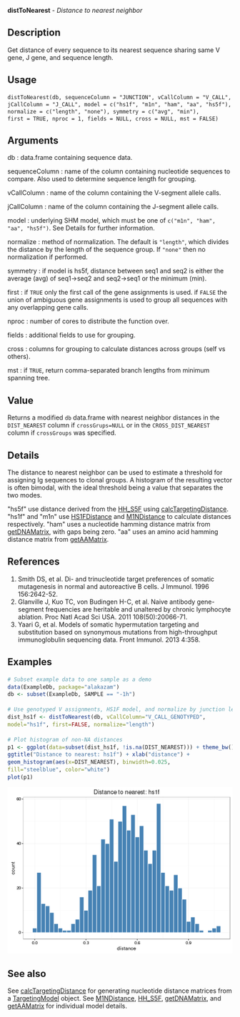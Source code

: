 





**distToNearest** - *Distance to nearest neighbor*

Description
--------------------

Get distance of every sequence to its nearest sequence sharing same V gene, J gene, and
sequence length.


Usage
--------------------
```
distToNearest(db, sequenceColumn = "JUNCTION", vCallColumn = "V_CALL",
jCallColumn = "J_CALL", model = c("hs1f", "m1n", "ham", "aa", "hs5f"),
normalize = c("length", "none"), symmetry = c("avg", "min"),
first = TRUE, nproc = 1, fields = NULL, cross = NULL, mst = FALSE)
```

Arguments
-------------------

db
:   data.frame containing sequence data.

sequenceColumn
:   name of the column containing nucleotide sequences to compare. 
Also used to determine sequence length for grouping.

vCallColumn
:   name of the column containing the V-segment allele calls.

jCallColumn
:   name of the column containing the J-segment allele calls.

model
:   underlying SHM model, which must be one of 
`c("m1n", "ham", "aa", "hs5f")`.
See Details for further information.

normalize
:   method of normalization. The default is `"length"`, which 
divides the distance by the length of the sequence group. If 
`"none"` then no normalization if performed.

symmetry
:   if model is hs5f, distance between seq1 and seq2 is either the
average (avg) of seq1->seq2 and seq2->seq1 or the minimum (min).

first
:   if `TRUE` only the first call of the gene assignments 
is used. if `FALSE` the union of ambiguous gene 
assignments is used to group all sequences with any 
overlapping gene calls.

nproc
:   number of cores to distribute the function over.

fields
:   additional fields to use for grouping.

cross
:   columns for grouping to calculate distances across groups 
(self vs others).

mst
:   if `TRUE`, return comma-separated branch lengths from minimum 
spanning tree.



Value
-------------------

Returns a modified `db` data.frame with nearest neighbor distances in the 
`DIST_NEAREST` column if `crossGrups=NULL` or in the 
`CROSS_DIST_NEAREST` column if `crossGroups` was specified.

Details
-------------------

The distance to nearest neighbor can be used to estimate a threshold for assigning Ig
sequences to clonal groups. A histogram of the resulting vector is often bimodal, 
with the ideal threshold being a value that separates the two modes.

"hs5f" use distance derived from the [HH_S5F](HH_S5F.md)
using [calcTargetingDistance](calcTargetingDistance.md). "hs1f" and "m1n" use [HS1FDistance](HS1FDistance.md) and 
[M1NDistance](M1NDistance.md) to calculate distances respectively. "ham" uses a nucleotide 
hamming distance matrix from [getDNAMatrix](http://www.inside-r.org/packages/cran/alakazam/docs/getDNAMatrix), with gaps being zero. 
"aa" uses an amino acid hamming distance matrix from [getAAMatrix](http://www.inside-r.org/packages/cran/alakazam/docs/getAAMatrix).

References
-------------------


1. Smith DS, et al. Di- and trinucleotide target preferences of somatic 
mutagenesis in normal and autoreactive B cells. 
J Immunol. 1996 156:2642-52. 
1. Glanville J, Kuo TC, von Budingen H-C, et al. 
Naive antibody gene-segment frequencies are heritable and unaltered by 
chronic lymphocyte ablation. 
Proc Natl Acad Sci USA. 2011 108(50):20066-71.
1. Yaari G, et al. Models of somatic hypermutation targeting and substitution based 
on synonymous mutations from high-throughput immunoglobulin sequencing data. 
Front Immunol. 2013 4:358.
 



Examples
-------------------

```R
# Subset example data to one sample as a demo
data(ExampleDb, package="alakazam")
db <- subset(ExampleDb, SAMPLE == "-1h")

# Use genotyped V assignments, HS1F model, and normalize by junction length
dist_hs1f <- distToNearest(db, vCallColumn="V_CALL_GENOTYPED", 
model="hs1f", first=FALSE, normalize="length")

# Plot histogram of non-NA distances
p1 <- ggplot(data=subset(dist_hs1f, !is.na(DIST_NEAREST))) + theme_bw() + 
ggtitle("Distance to nearest: hs1f") + xlab("distance") +
geom_histogram(aes(x=DIST_NEAREST), binwidth=0.025, 
fill="steelblue", color="white")
plot(p1)
```

![2](distToNearest-2.png)


See also
-------------------

See [calcTargetingDistance](calcTargetingDistance.md) for generating nucleotide distance matrices 
from a [TargetingModel](TargetingModel-class.md) object. See [M1NDistance](M1NDistance.md), 
[HH_S5F](HH_S5F.md), [getDNAMatrix](http://www.inside-r.org/packages/cran/alakazam/docs/getDNAMatrix), and [getAAMatrix](http://www.inside-r.org/packages/cran/alakazam/docs/getAAMatrix)
for individual model details.



